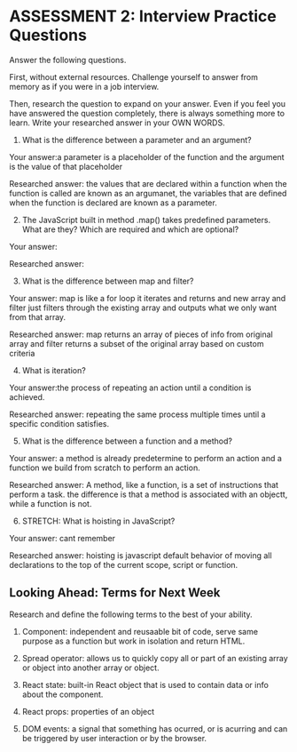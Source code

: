 # ASSESSMENT 2: Interview Practice Questions

Answer the following questions.

First, without external resources. Challenge yourself to answer from memory as if you were in a job interview.

Then, research the question to expand on your answer. Even if you feel you have answered the question completely, there is always something more to learn. Write your researched answer in your OWN WORDS.

1. What is the difference between a parameter and an argument?

Your answer:a parameter is a placeholder of the function and the argument is the value of that placeholder

Researched answer: the values that are declared within a function when the function is called are known as an argumanet, the variables that are defined when  the function is declared are known as a parameter. 

2. The JavaScript built in method .map() takes predefined parameters. What are they? Which are required and which are optional?

Your answer:

Researched answer:

3. What is the difference between map and filter?

Your answer: map is like a for loop it iterates and returns and new array and filter just filters through the existing array and outputs what we only want from that array.

Researched answer: map returns an array of pieces of info from original array and filter returns a subset of the original array based on custom criteria 

4. What is iteration?

Your answer:the process of repeating an action until a condition is achieved.

Researched answer: repeating the same process multiple times until a specific condition satisfies.

5. What is the difference between a function and a method?

Your answer: a method is already predetermine to perform an action and a function we build from scratch to perform an action.

Researched answer: A method, like a function, is a set of instructions that perform a task. the difference is that a method is associated with an objectt, while a function is not.

6. STRETCH: What is hoisting in JavaScript?

Your answer: cant remember 

Researched answer: hoisting is javascript default behavior of moving all declarations to the top of the current scope, script or function.

## Looking Ahead: Terms for Next Week

Research and define the following terms to the best of your ability.

1. Component: independent and reusaable bit of code, serve same purpose as a function but work in isolation and return HTML.

2. Spread operator: allows us to quickly copy all or part of an existing array or object into another array or object.

3. React state: built-in React object that is used to contain data or info about the component.

4. React props: properties of an object

5. DOM events: a signal that something has ocurred, or is acurring and can be triggered by user interaction or by the browser.
